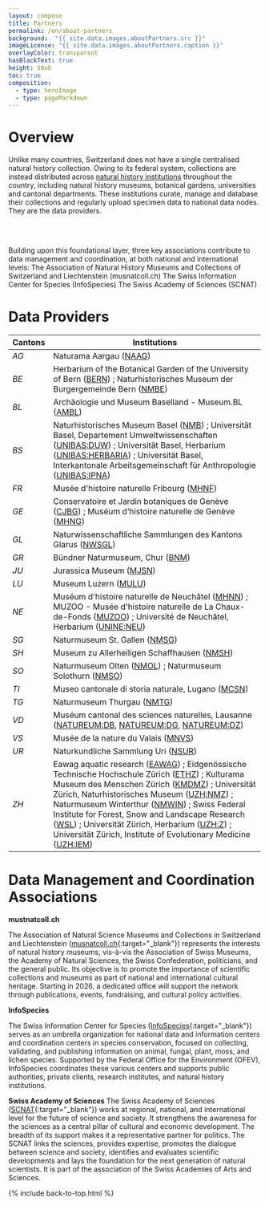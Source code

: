 ```yaml
---
layout: compose
title: Partners
permalink: /en/about-partners
background:  "{{ site.data.images.aboutPartners.src }}"
imageLicense: "{{ site.data.images.aboutPartners.caption }}"
overlayColor: transparent
hasBlackText: true
height: 50vh
toc: true
composition:
  - type: heroImage
  - type: pageMarkdown
---
```


# Overview

Unlike many countries, Switzerland does not have a single centralised natural history collection. Owing to its federal system, collections are instead distributed across [natural history institutions](/institution/search) throughout the country, including natural history museums, botanical gardens, universities and cantonal departments. These institutions curate, manage and database their collections and regularly upload specimen data to national data nodes. They are the data providers.

<br><br>

Building upon this foundational layer, three key associations contribute to data management and coordination, at both national and international levels:
The Association of Natural History Museums and Collections of Switzerland and Liechtenstein (musnatcoll.ch)
The Swiss Information Center for Species (InfoSpecies) 
The Swiss Academy of Sciences (SCNAT)


# Data Providers

| Cantons | Institutions |
| ------- | ------------ |
| _AG_ | Naturama Aargau ([NAAG](/institution/a4e8fc5e-fb6c-4c08-b9f1-ef8724870e89)) |
| _BE_ | Herbarium of the Botanical Garden of the University of Bern ([BERN](/institution/f6abc948-1068-4d23-b165-701e8734c07e)) ; Naturhistorisches Museum der Burgergemeinde Bern ([NMBE](/institution/08ccd767-4afc-4023-ab55-7a7c34295e93)) |
| _BL_ | Archäologie und Museum Baselland - Museum.BL ([AMBL](/institution/58f0cf31-4c49-4568-87d5-60d51389230f)) |
| _BS_ | Naturhistorisches Museum Basel ([NMB](/institution/e772c6d6-bbc8-40c8-92e9-b74407e1f5bb)) ; Universität Basel, Departement Umweltwissenschaften ([UNIBAS:DUW](/institution/07f5d226-10ac-44cd-9c61-f13438cd8e79)) ; Universität Basel, Herbarium ([UNIBAS:HERBARIA](/institution/cc775ae7-70ec-4a4e-aeaa-2653708ca2ac)) ; Universität Basel, Interkantonale Arbeitsgemeinschaft für Anthropologie ([UNIBAS:IPNA](/institution/90070fe3-51ec-4a56-96be-cb6c00dd0ae2)) |
| _FR_ | Musée d'histoire naturelle Fribourg ([MHNF](/institution/d4ec3a19-8a63-4985-9966-e74d5d4c33b5)) |
| _GE_ | Conservatoire et Jardin botaniques de Genève ([CJBG](/institution/d200fcbc-972e-4488-bcb6-eaa47209148d)) ; Muséum d’histoire naturelle de Genève ([MHNG](/institution/8d572607-d32c-4477-8834-c9dbe76c57f9)) |
| _GL_ | Naturwissenschaftliche Sammlungen des Kantons Glarus ([NWSGL](/institution/b661a5a9-e227-4a75-9a93-25d1a11034c1)) |
| _GR_ | Bündner Naturmuseum, Chur ([BNM](/institution/0a76df5c-a78c-4ab8-8e0b-74fa19e8eadc)) |
| _JU_ | Jurassica Museum ([MJSN](/institution/07087f63-ad84-4603-8f17-e01037da89b0)) |
| _LU_ | Museum Luzern ([MULU](/institution/582f1eda-5673-4265-87ac-6a164cd8d193)) |
| _NE_ | Muséum d'histoire naturelle de Neuchâtel ([MHNN](/institution/01ef07f0-5502-4935-b00e-7657417b8dae)) ; MUZOO - Musée d'histoire naturelle de La Chaux-de-Fonds ([MUZOO](/institution/278f3403-ad9f-4c6b-b0d8-243a2935cc40)) ; Université de Neuchâtel, Herbarium ([UNINE:NEU](/institution/ee1fe2cc-fd6e-4bf6-a691-46518d806154)) |
| _SG_ | Naturmuseum St. Gallen ([NMSG](/institution/dcb3162a-9409-4785-a86a-fa6b9b805d1d)) |
| _SH_ | Museum zu Allerheiligen Schaffhausen ([NMSH](/institution/170b7cf5-9b5f-44e2-859b-39e23034aa48)) |
| _SO_ | Naturmuseum Olten ([NMOL](/institution/1236323a-0966-4380-9e87-c253056ac77e)) ; Naturmuseum Solothurn ([NMSO](/institution/9674bfd8-6070-4835-a88d-0c4c13fe7f55)) |
| _TI_ | Museo cantonale di storia naturale, Lugano ([MCSN](/institution/24ab1eae-4509-4433-afa7-d13fc5e25d04)) |
| _TG_ | Naturmuseum Thurgau ([NMTG](/institution/fa45db4d-69f0-455a-8359-3dd7d4f8fd87)) |
| _VD_ | Muséum cantonal des sciences naturelles, Lausanne ([NATUREUM:DB](/institution/5183c521-f6ff-4f24-904e-7b715f22d92d), [NATUREUM:DG](/institution/9e597ef1-6ce0-4677-b311-014739a27603), [NATUREUM:DZ](/institution/3e879cad-48a9-428f-848d-1c0d1a6ba94b))  |
| _VS_ | Musée de la nature du Valais ([MNVS](/institution/da2b9a85-283c-45b4-9d1f-4a9e2884bdb8)) |
| _UR_ | Naturkundliche Sammlung Uri ([NSUR](/institution/2c521b92-4c8d-4fe6-990c-50d426708847)) |
| _ZH_ | Eawag aquatic research ([EAWAG](/institution/722c63ef-2ebe-4008-951f-62221ff15917)) ; Eidgenössische Technische Hochschule Zürich ([ETHZ](/institution/adee7883-8290-4050-b643-8e2816f92e9a)) ; Kulturama Museum des Menschen Zürich ([KMDMZ](/institution/b576469b-3679-4588-8505-c62c90ce8e8f)) ; Universität Zürich, Naturhistorisches Museum ([UZH:NMZ](/institution/d34bd63f-0472-419a-a13c-2c5430eb875d)) ; Naturmuseum Winterthur ([NMWIN](/institution/3ab4b761-c62f-4996-a6d8-ed1283fc161e)) ; Swiss Federal Institute for Forest, Snow and Landscape Research ([WSL](/institution/4863fe5a-e375-4770-978c-226201546980)) ; Universität Zürich, Herbarium ([UZH:Z](/institution/5b487a79-76ef-4615-93d9-f4ea25a40c33)) ; Universität Zürich, Institute of Evolutionary Medicine ([UZH:IEM](/institution/6bc72849-0b52-481b-a64f-4d7778469cdf)) |


# Data Management and Coordination Associations

**mustnatcoll.ch**

The Association of Natural Science Museums and Collections in Switzerland and Liechtenstein ([musnatcoll.ch](https://musnatcoll.ch/en){:target="_blank"}) represents the interests of natural history museums, vis-à-vis the Association of Swiss Museums, the Academy of Natural Sciences, the Swiss Confederation, politicians, and the general public. Its objective is to promote the importance of scientific collections and museums as part of national and international cultural heritage. Starting in 2026, a dedicated office will support the network through publications, events, fundraising, and cultural policy activities.


**InfoSpecies**

The Swiss Information Center for Species  ([InfoSpecies](https://www.infospecies.ch/fr/){:target="_blank"}) serves as an umbrella organization for national data and information centers and coordination centers in species conservation, focused on collecting, validating, and publishing information on animal, fungal, plant, moss, and lichen species. Supported by the Federal Office for the Environment (OFEV), InfoSpecies coordinates these various centers and supports public authorities, private clients, research institutes, and natural history institutions.


**Swiss Academy of Sciences**
The Swiss Academy of Sciences ([SCNAT](https://scnat.ch/en){:target="_blank"}) works at regional, national, and international level for the future of science and society. It strengthens the awareness for the sciences as a central pillar of cultural and economic development. The breadth of its support makes it a representative partner for politics. The SCNAT links the sciences, provides expertise, promotes the dialogue between science and society, identifies and evaluates scientific developments and lays the foundation for the next generation of natural scientists. It is part of the association of the Swiss Academies of Arts and Sciences.

{% include back-to-top.html %}
